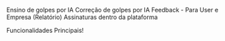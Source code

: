 Ensino de golpes por IA 
Correção de golpes por IA
Feedback - Para User e Empresa (Relatório)
Assinaturas dentro da plataforma

Funcionalidades Principais!
